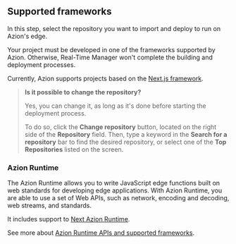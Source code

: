 ## Supported frameworks

In this step, select the repository you want to import and deploy to run on Azion's edge.

Your project must be developed in one of the frameworks supported by Azion. Otherwise, Real-Time Manager won't complete the building and deployment processes.

Currently, Azion supports projects based on the [Next.js framework](https://www.azion.com/en/documentation/products/edge-application/edge-functions/runtime-api/supported-frameworks/nextjs/).

> **Is it possible to change the repository?**
> 
> Yes, you can change it, as long as it's done before starting the deployment process.
> 
> To do so, click the **Change repository** button, located on the right side of the **Repository** field. Then, type a keyword in the **Search for a repository** bar to find the desired repository, or select one of the **Top Repositories** listed on the screen.

### Azion Runtime

The Azion Runtime allows you to write JavaScript edge functions built on web standards for developing edge applications. With Azion Runtime, you are able to use a set of Web APIs, such as network, encoding and decoding, web streams, and standards.

It includes support to [Next Azion Runtime](https://nextjs.org/docs/api-reference/edge-runtime). 

See more about [Azion Runtime APIs and supported frameworks](https://www.azion.com/en/documentation/runtime/overview/).

